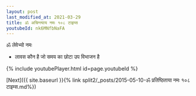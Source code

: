 ```yaml
---
layout: post
last_modified_at: 2021-03-29
title: ॐ अचिन्त्याय नमः १०८ टाइम्स
youtubeId: nk6MNfbNaFA
---
```

 
 
 ॐ लेवेभ्यो नमः  
 
 -  लावस कौन है जो समय का छोटा उप विभाजन है 
 
  
 
  
 
 
 
 
 
 


{% include youtubePlayer.html id=page.youtubeId %}
 
[Next]({{ site.baseurl }}{% link  split2/_posts/2015-05-10-ॐ प्रतिष्ठिताया नमः १०८ टाइम्स.md%})
 
